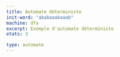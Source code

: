 ```yaml
---
title: Automate déterministe
init-word: "ababaaabaaab"
machine: dfa
excerpt: Exemple d'automate déterministe
etats: 3

type: automate
---
```

